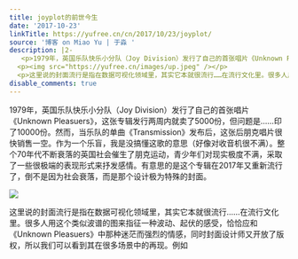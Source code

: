 ```yaml
---
title: joyplot的前世今生
date: '2017-10-23'
linkTitle: https://yufree.cn/cn/2017/10/23/joyplot/
source: '博客 on Miao Yu | 于淼 '
description: |2-
   <p>1979年，英国乐队快乐小分队（Joy Division）发行了自己的首张唱片《Unknown Pleasuers》，这张专辑发行两周内就卖了5000份，但问题是……印了10000份。然而，当乐队的单曲《Transmission》发布后，这张后朋克唱片很快销售一空。作为一个乐盲，我是没搞懂这歌的意思（好像对收音机很不满）。整个70年代不断衰落的英国社会催生了朋克运动，青少年们对现实极度不满，采取了一些很极端的表现形式来抒发感情。有意思的是这个专辑在2017年又重新流行了，倒不是因为社会衰落，而是那个设计极为特殊的封面。</p>
  <p><img src="https://yufree.cn/images/up.jpeg" /></p>
  <p>这里说的封面流行是指在数据可视化领域里，其实它本就很流行……在流行文化里。很多人用这个类似波谱的图来指征一种波动、起伏的感受，恰恰应和《Unknown Pleasuers》中那种迷茫而强烈的情感，同时封面设计师又开放了版权，所以我们可以看到其在很多场景中的再现。例如 <a ...
disable_comments: true
---
```

 <p>1979年，英国乐队快乐小分队（Joy Division）发行了自己的首张唱片《Unknown Pleasuers》，这张专辑发行两周内就卖了5000份，但问题是……印了10000份。然而，当乐队的单曲《Transmission》发布后，这张后朋克唱片很快销售一空。作为一个乐盲，我是没搞懂这歌的意思（好像对收音机很不满）。整个70年代不断衰落的英国社会催生了朋克运动，青少年们对现实极度不满，采取了一些很极端的表现形式来抒发感情。有意思的是这个专辑在2017年又重新流行了，倒不是因为社会衰落，而是那个设计极为特殊的封面。</p>
<p><img src="https://yufree.cn/images/up.jpeg" /></p>
<p>这里说的封面流行是指在数据可视化领域里，其实它本就很流行……在流行文化里。很多人用这个类似波谱的图来指征一种波动、起伏的感受，恰恰应和《Unknown Pleasuers》中那种迷茫而强烈的情感，同时封面设计师又开放了版权，所以我们可以看到其在很多场景中的再现。例如 <a ...